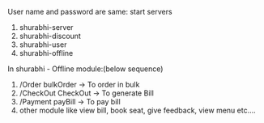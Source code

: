 User name and password are same:
start servers
1. shurabhi-server
2. shurabhi-discount
3. shurabhi-user
4. shurabhi-offline

In shurabhi - Offline module:(below sequence)
1. /Order bulkOrder   -> To order in bulk
2. /CheckOut CheckOut -> To generate Bill
3. /Payment payBill  -> To pay bill
4. other module like view bill, book seat, give feedback, view menu etc....

